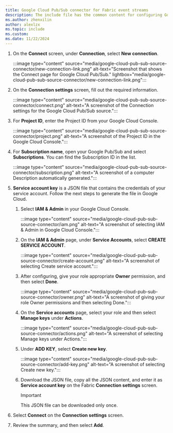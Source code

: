 ```yaml
---
title: Google Cloud Pub/Sub connector for Fabric event streams
description: The include file has the common content for configuring Google Cloud Pub/Sub connector for Fabric event streams and Real-Time hub. 
ms.author: zhenxilin
author: alexlzx
ms.topic: include
ms.custom:
ms.date: 11/22/2024
---
```


1. On the **Connect** screen, under **Connection**, select **New connection**.

    :::image type="content" source="media/google-cloud-pub-sub-source-connector/new-connection-link.png" alt-text="Screenshot that shows the Connect page for Google Cloud Pub/Sub." lightbox="media/google-cloud-pub-sub-source-connector/new-connection-link.png":::

1. On the **Connection settings** screen, fill out the required information.

   :::image type="content" source="media/google-cloud-pub-sub-source-connector/connect.png" alt-text="A screenshot of the Connection settings for the Google Cloud Pub/Sub source.":::

1. For **Project ID**, enter the Project ID from your Google Cloud Console.

   :::image type="content" source="media/google-cloud-pub-sub-source-connector/project.png" alt-text="A screenshot of the Project ID in the Google Cloud Console.":::

1. For **Subscription name**, open your Google Pub/Sub and select **Subscriptions**. You can find the Subscription ID in the list.

   :::image type="content" source="media/google-cloud-pub-sub-source-connector/subscription.png" alt-text="A screenshot of a computer Description automatically generated.":::

1. **Service account key** is a JSON file that contains the credentials of your service account. Follow the next steps to generate the file in Google Cloud.

   1. Select **IAM & Admin** in your Google Cloud Console.

      :::image type="content" source="media/google-cloud-pub-sub-source-connector/iam.png" alt-text="A screenshot of selecting IAM & Admin in Google Cloud Console.":::

   1. On the **IAM & Admin** page, under **Service Accounts**, select **CREATE SERVICE ACCOUNT**.

      :::image type="content" source="media/google-cloud-pub-sub-source-connector/create-account.png" alt-text="A screenshot of selecting Create service account.":::

   1. After configuring, give your role appropriate **Owner** permission, and then select **Done**.

      :::image type="content" source="media/google-cloud-pub-sub-source-connector/owner.png" alt-text="A screenshot of giving your role Owner permissions and then selecting Done.":::

   1. On the **Service accounts** page, select your role and then select **Manage keys** under **Actions**.

      :::image type="content" source="media/google-cloud-pub-sub-source-connector/actions.png" alt-text="A screenshot of selecting Manage keys under Actions.":::

   1. Under **ADD KEY**, select **Create new key**.

      :::image type="content" source="media/google-cloud-pub-sub-source-connector/add-key.png" alt-text="A screenshot of selecting Create new key.":::

   1. Download the JSON file, copy all the JSON content, and enter it as **Service account key** on the Fabric **Connection settings** screen.

      >[!IMPORTANT]
      >This JSON file can be downloaded only once.

1. Select **Connect** on the **Connection settings** screen.

1. Review the summary, and then select **Add**.
